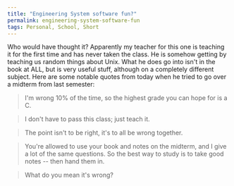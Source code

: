 ```yaml
---
title: "Engineering System software fun?"
permalink: engineering-system-software-fun
tags: Personal, School, Short
---
```


Who would have thought it? Apparently my teacher for this one is teaching it for the first time and has never taken the class. He is somehow getting by teaching us random things about Unix. What he does go into isn't in the book at ALL, but is very useful stuff, although on a completely different subject. Here are some notable quotes from today when he tried to go over a midterm from last semester:

> I'm wrong 10% of the time, so the highest grade you can hope for is a C.

> I don't have to pass this class; just teach it.

> The point isn't to be right, it's to all be wrong together.

> You're allowed to use your book and notes on the midterm, and I give a lot of the same questions. So the best way to study is to take good notes -- then hand them in.

> What do you mean it's wrong?
